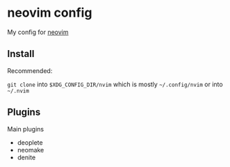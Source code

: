 # neovim config

My config for [neovim](https://neovim.io/)

## Install

Recommended:

`git clone` into `$XDG_CONFIG_DIR/nvim` which is mostly `~/.config/nvim` or into `~/.nvim`

## Plugins

Main plugins

* deoplete
* neomake
* denite
